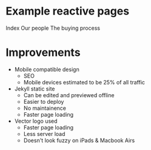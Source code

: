 # Example reactive pages

Index
Our people
The buying process

# Improvements

* Mobile compatible design
  * SEO
  * Mobile devices estimated to be 25% of all traffic
* Jekyll static site
  * Can be edited and previewed offline
  * Easier to deploy
  * No maintainence
  * Faster page loading
* Vector logo used
  * Faster page loading
  * Less server load
  * Doesn't look fuzzy on iPads & Macbook Airs
